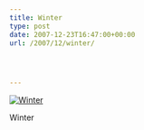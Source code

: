 ```yaml
---
title: Winter
type: post
date: 2007-12-23T16:47:00+00:00
url: /2007/12/winter/




---
```

<div class="flickr">
  <a href="http://www.flickr.com/photos/schreibblogade/2130435186/" title="Winter"><img src="//farm3.static.flickr.com/2322/2130435186_025d593afb.jpg" alt="Winter" /></a></p>

  <p>
    Winter
  </p>
</div>
